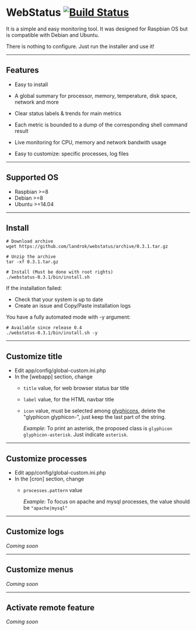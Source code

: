 # WebStatus [![Build Status](https://travis-ci.org/landrok/webstatus.png)](https://travis-ci.org/landrok/webstatus)

It is a simple and easy monitoring tool. It was designed for 
Raspbian OS but is compatible with Debian and Ubuntu.

There is nothing to configure. Just run the installer and use it!

[//]: # "[Demo](http://example.com/webstatus/)"

________________________________________________________________________

## Features

- Easy to install

- A global summary for processor, memory, temperature, disk space, 
  network and more

- Clear status labels & trends for main metrics

- Each metric is bounded to a dump of the corresponding shell command 
  result

- Live monitoring for CPU, memory and network bandwith usage

- Easy to customize: specific processes, log files

________________________________________________________________________

## Supported OS

* Raspbian  >=8
* Debian    >=8
* Ubuntu    >=14.04

________________________________________________________________________

## Install

```shell
# Download archive
wget https://github.com/landrok/webstatus/archive/0.3.1.tar.gz

# Unzip the archive
tar -xf 0.3.1.tar.gz

# Install (Must be done with root rights)
./webstatus-0.3.1/bin/install.sh

```

If the installation failed:

- Check that your system is up to date
- Create an issue and Copy/Paste installation logs

You have a fully automated mode with -y argument:

```shell
# Available since release 0.4
./webstatus-0.3.1/bin/install.sh -y
```
________________________________________________________________________

## Customize title

- Edit app/config/global-custom.ini.php
- In the [webapp] section, change 
  - `title` value, for web browser status bar title
  - `label` value, for the HTML navbar title
  - `icon` value, must be selected among 
    [glyphicons](http://getbootstrap.com/components/), delete the
    "glyphicon glyphicon-", just keep the last part of the string.
    
    _Example_: To print an asterisk, the proposed class is 
    `glyphicon glyphicon-asterisk`. Just indicate `asterisk`.

________________________________________________________________________

## Customize processes

- Edit app/config/global-custom.ini.php
- In the [cron] section, change 
  - `processes.pattern` value
  
    _Example_: To focus on apache and mysql processes, the value should 
    be `"apache|mysql"`

________________________________________________________________________

## Customize logs

_Coming soon_

________________________________________________________________________

## Customize menus

_Coming soon_

________________________________________________________________________

## Activate remote feature

_Coming soon_
